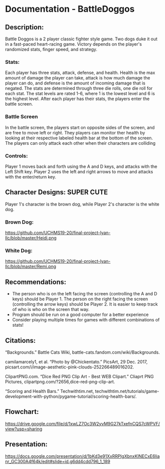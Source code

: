 # Documentation - BattleDoggos

## Description:

Battle Doggos is a 2 player classic fighter style game. Two dogs duke it out in a fast-paced heart-racing game. Victory depends on the player's randomized stats, finger speed, and strategy. 

### Stats:
Each player has three stats, attack, defense, and health. Health is the max amount of damage the player can take, attack is how much damage the player can do, and defense is the amount of incoming damage that is negated. The stats are determined through three die rolls, one die roll for each stat. The stat levels are rated 1-6, where 1 is the lowest level and 6 is the highest level. After each player has their stats, the players enter the battle screen. 

### Battle Screen
In the battle screen, the players start on opposite sides of the screen, and are free to move left or right. They players can monitor ther health by looking at their respective labeled health bar at the bottom of the screen. The players can only attack each other when their characters are colliding

### Controls:
Player 1 moves back and forth using the A and D keys, and attacks with the Left Shift key. Player 2 uses the left and right arrows to move and attacks with the enter/return key. 

## Character Designs: SUPER CUTE
Player 1's character is the brown dog, while Player 2's character is the white dog. 

### Brown Dog:
https://github.com/UCHMS19-20/final-project-lyan-llc/blob/master/Heidi.png
### White Dog:
https://github.com/UCHMS19-20/final-project-lyan-llc/blob/master/Remi.png

## Recommendations:
* The person who is on the left facing the screen (controlling the A and D keys) should be Player 1. The person on the right facing the screen (controlling the arrow keys) should be Player 2. It is easier to keep track of who is who on the screen that way. 
* Program should be run on a good computer for a better experience
* Consider playing multiple times for games with different combinations of stats!

## Citations: 
“Backgrounds.” Battle Cats Wiki, battle-cats.fandom.com/wiki/Backgrounds.

camilamarcely1, et al. “Photo by @Chickentato.” PicsArt, 29 Dec. 2017, picsart.com/i/image-aesthetic-pink-clouds-252266489016202.

ClipartPNG.com. “Dice Red PNG Clip Art - Best WEB Clipart.” Cliaprt PNG Pictures, clipartpng.com/?2656,dice-red-png-clip-art.

“Scoring and Health Bars.” Techwithtim.net, techwithtim.net/tutorials/game-development-with-python/pygame-tutorial/scoring-health-bars/.

## Flowchart:
https://drive.google.com/file/d/1xwLZ7Oc3W2yvM9G27kTxefnCQS7cWPVF/view?usp=sharing

## Presentation:
https://docs.google.com/presentation/d/1bKd3e91XxRRPIgXbnxKlNECxE6lianr_GC300A4f64k/edit#slide=id.g6dd4cdd796_1_189
